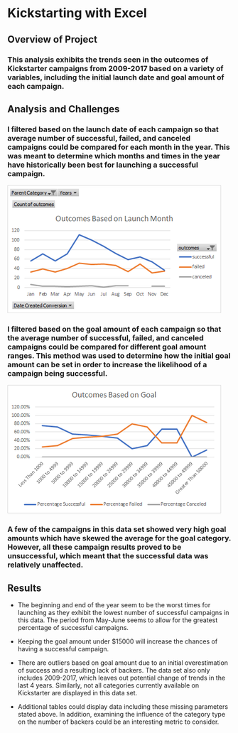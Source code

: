 # Kickstarting with Excel

## Overview of Project

### This analysis exhibits the trends seen in the outcomes of Kickstarter campaigns from 2009-2017 based on a variety of variables, including the initial launch date and goal amount of each campaign.

## Analysis and Challenges

### I filtered based on the launch date of each campaign so that average number of successful, failed, and canceled campaigns could be compared for each month in the year. This was meant to determine which months and times in the year have historically been best for launching a successful campaign. 
![Outcomes Based on Lunch Date](resources/Theater_Outcomes_vs_Launch.png)

### I filtered based on the goal amount of each campaign so that the average number of successful, failed, and canceled campaigns could be compared for different goal amount ranges. This method was used to determine how the initial goal amount can be set in order to increase the likelihood of a campaign being successful.
![Outcomes Based on Goal](resources/Outcomes_vs_Goals.png)

### A few of the campaigns in this data set showed very high goal amounts which have skewed the average for the goal category. However, all these campaign results proved to be unsuccessful, which meant that the successful data was relatively unaffected. 

## Results

- The beginning and end of the year seem to be the worst times for launching as they exhibit the lowest number of successful campaigns in this data. The period from May-June seems to allow for the greatest percentage of successful campaigns.

- Keeping the goal amount under $15000 will increase the chances of having a successful campaign. 

- There are outliers based on goal amount due to an initial overestimation of success and a resulting lack of backers. The data set also only includes 2009-2017, which leaves out potential change of trends in the last 4 years. Similarly, not all categories currently available on Kickstarter are displayed in this data set. 

- Additional tables could display data including these missing parameters stated above. In addition, examining the influence of the category type on the number of backers could be an interesting metric to consider. 
